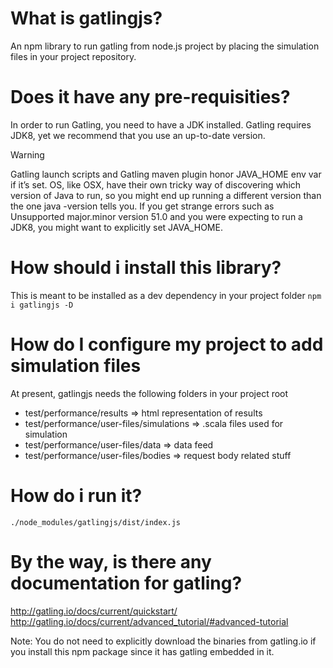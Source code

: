 # What is gatlingjs?
An npm library to run gatling from node.js project by placing the simulation files in your project repository.

# Does it have any pre-requisities?
In order to run Gatling, you need to have a JDK installed. Gatling requires JDK8, yet we recommend that you use an up-to-date version.

Warning

Gatling launch scripts and Gatling maven plugin honor JAVA_HOME env var if it’s set. OS, like OSX, have their own tricky way of discovering which version of Java to run, so you might end up running a different version than the one java -version tells you. If you get strange errors such as Unsupported major.minor version 51.0 and you were expecting to run a JDK8, you might want to explicitly set JAVA_HOME.

# How should i install this library?
This is meant to be installed as a dev dependency in your project folder
``` npm i gatlingjs -D ```

# How do I configure my project to add simulation files
At present, gatlingjs needs the following folders in your project root

* test/performance/results => html representation of results
* test/performance/user-files/simulations => .scala files used for simulation
* test/performance/user-files/data => data feed
* test/performance/user-files/bodies => request body related stuff

# How do i run it?
``` ./node_modules/gatlingjs/dist/index.js ```

# By the way, is there any documentation for gatling?
http://gatling.io/docs/current/quickstart/
http://gatling.io/docs/current/advanced_tutorial/#advanced-tutorial

Note: You do not need to explicitly download the binaries from gatling.io if you install this npm package since it has gatling embedded in it.

